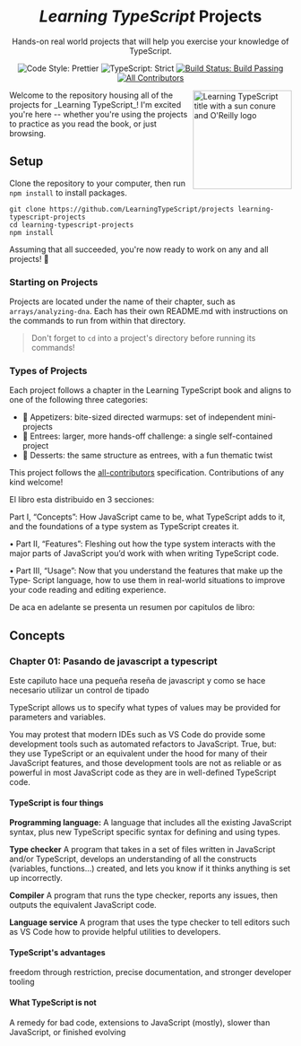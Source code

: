 <!-- prettier-ignore-start -->
<!-- markdownlint-disable -->
<h1 align="center"><em>Learning TypeScript</em> Projects</h1>

<p align="center">Hands-on real world projects that will help you exercise your knowledge of TypeScript.</p>

<p align="center">
	<img alt="Code Style: Prettier" src="https://img.shields.io/badge/code_style-prettier-14cc21.svg" />
	<img alt="TypeScript: Strict" src="https://img.shields.io/badge/typescript-strict-14cc21.svg" />
	<a href="https://github.com/LearningTypeScript/projects/actions/workflows/solutions.yml">
		<img alt="Build Status: Build Passing" src="https://github.com/LearningTypeScript/projects/actions/workflows/solutions.yml/badge.svg" />
	</a>
	<!-- ALL-CONTRIBUTORS-BADGE:START - Do not remove or modify this section -->
	<a href="#contributors-">
  		<img alt="All Contributors" src="https://img.shields.io/badge/all_contributors-2-14cc21.svg" />
	</a>
<!-- ALL-CONTRIBUTORS-BADGE:END -->
</p>

<img align="right" alt="Learning TypeScript title with a sun conure and O'Reilly logo" height="176px" src="./cover-conure.png" width="176px">
<!-- markdownlint-restore -->
<!-- prettier-ignore-end -->
Welcome to the repository housing all of the projects for _Learning TypeScript_!
I'm excited you're here -- whether you're using the projects to practice as you read the book, or just browsing.

## Setup

Clone the repository to your computer, then run `npm install` to install packages.

```shell
git clone https://github.com/LearningTypeScript/projects learning-typescript-projects
cd learning-typescript-projects
npm install
```

Assuming that all succeeded, you're now ready to work on any and all projects! 🚀

### Starting on Projects

<!-- TODO: switch to the first project they'd ever need to work on -->

Projects are located under the name of their chapter, such as `arrays/analyzing-dna`.
Each has their own README.md with instructions on the commands to run from within that directory.

> Don't forget to `cd` into a project's directory before running its commands!

### Types of Projects

Each project follows a chapter in the Learning TypeScript book and aligns to one of the following three categories:

- 🥗 Appetizers: bite-sized directed warmups: set of independent mini-projects
- 🍲 Entrees: larger, more hands-off challenge: a single self-contained project
- 🍰 Desserts: the same structure as entrees, with a fun thematic twist

<!-- ALL-CONTRIBUTORS-LIST:END -->

This project follows the [all-contributors](https://github.com/all-contributors/all-contributors) specification. Contributions of any kind welcome!

El libro esta distribuido en 3 secciones:

Part I, “Concepts”: How JavaScript came to be, what TypeScript adds to it, and
the foundations of a type system as TypeScript creates it.

• Part II, “Features”: Fleshing out how the type system interacts with the major
parts of JavaScript you’d work with when writing TypeScript code.

• Part III, “Usage”: Now that you understand the features that make up the Type‐
Script language, how to use them in real-world situations to improve your code
reading and editing experience.

De aca en adelante se presenta un resumen por capitulos de libro:

## Concepts

### Chapter 01: Pasando de javascript a typescript

Este capiluto hace una pequeña reseña de javascript y como se hace necesario utilizar un control de tipado

TypeScript allows us to specify what types of values may be provided for parameters and variables.

You may protest that modern IDEs such as VS Code do provide some development tools such as automated refactors to JavaScript. True, but: they use TypeScript or an equivalent under the hood for many of their JavaScript features, and those development tools are not as reliable or as powerful in most JavaScript code as they are in well-defined TypeScript code.

#### TypeScript is four things

**Programming language:**
A language that includes all the existing JavaScript syntax, plus new TypeScript specific syntax for defining and using types.

**Type checker**
A program that takes in a set of files written in JavaScript and/or TypeScript,
develops an understanding of all the constructs (variables, functions…) created,
and lets you know if it thinks anything is set up incorrectly.

**Compiler**
A program that runs the type checker, reports any issues, then outputs the
equivalent JavaScript code.

**Language service**
A program that uses the type checker to tell editors such as VS Code how to
provide helpful utilities to developers.

#### TypeScript's advantages

freedom through restriction, precise documentation, and stronger developer tooling

#### What TypeScript is not

A remedy for bad code, extensions to JavaScript (mostly), slower than JavaScript, or finished evolving

